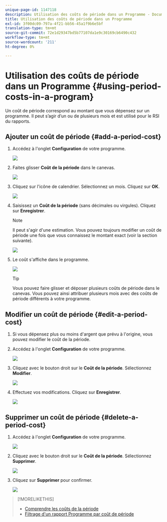 ```yaml
---
unique-page-id: 1147118
description: Utilisation des coûts de période dans un Programme - Documents Marketo - Documentation du produit
title: Utilisation des coûts de période dans un Programme
exl-id: 3f00dc09-797a-4f21-bb56-45a1f9b6e5bf
translation-type: tm+mt
source-git-commit: 72e1d29347bd5b77107da1e9c30169cb6490c432
workflow-type: tm+mt
source-wordcount: '211'
ht-degree: 0%

---
```


# Utilisation des coûts de période dans un Programme {#using-period-costs-in-a-program}

Un coût de période [](/help/marketo/product-docs/core-marketo-concepts/programs/working-with-programs/understanding-period-costs.md) correspond au montant que vous dépensez sur un programme. Il peut s’agir d’un ou de plusieurs mois et est utilisé pour le RSI du rapports.

## Ajouter un coût de période {#add-a-period-cost}

1. Accédez à l&#39;onglet **Configuration** de votre programme.

   ![](assets/image2014-9-18-12-3a9-3a46.png)

1. Faites glisser **Coût de la période** dans le canevas.

   ![](assets/image2014-9-18-12-3a9-3a57.png)

1. Cliquez sur l&#39;icône de calendrier. Sélectionnez un mois. Cliquez sur **OK**.

   ![](assets/image2014-9-18-12-3a10-3a13.png)

1. Saisissez un **Coût de la période** (sans décimales ou virgules). Cliquez sur **Enregistrer**.

   >[!NOTE]
   >
   >Il peut s&#39;agir d&#39;une estimation. Vous pouvez toujours modifier un coût de période une fois que vous connaissez le montant exact (voir la section suivante).

   ![](assets/image2016-4-1-8-3a54-3a30.png)

1. Le coût s&#39;affiche dans le programme.

   ![](assets/image2016-4-1-8-3a56-3a49.png)

   >[!TIP]
   >
   >Vous pouvez faire glisser et déposer plusieurs coûts de période dans le canevas. Vous pouvez ainsi attribuer plusieurs mois avec des coûts de période différents à votre programme.

## Modifier un coût de période {#edit-a-period-cost}

1. Si vous dépensez plus ou moins d&#39;argent que prévu à l&#39;origine, vous pouvez modifier le coût de la période.

1. Accédez à l&#39;onglet **Configuration** de votre programme.

   ![](assets/image2014-9-18-14-3a3-3a6.png)

1. Cliquez avec le bouton droit sur le **Coût de la période**. Sélectionnez **Modifier**.

   ![](assets/image2014-9-18-14-3a3-3a23.png)

1. Effectuez vos modifications. Cliquez sur **Enregistrer**.

   ![](assets/image2014-9-18-14-3a3-3a41.png)

## Supprimer un coût de période {#delete-a-period-cost}

1. Accédez à l&#39;onglet **Configuration** de votre programme.

   ![](assets/image2014-9-18-14-3a4-3a11.png)

1. Cliquez avec le bouton droit sur le **Coût de la période**. Sélectionnez **Supprimer**.

   ![](assets/image2014-9-18-14-3a4-3a22.png)

1. Cliquez sur **Supprimer** pour confirmer.

   ![](assets/image2014-9-18-14-3a4-3a35.png)

>[!MORELIKETHIS]
>
>* [Comprendre les coûts de la période](/help/marketo/product-docs/core-marketo-concepts/programs/working-with-programs/understanding-period-costs.md)
>* [Filtrage d&#39;un rapport Programme par coût de période](/help/marketo/product-docs/core-marketo-concepts/programs/program-performance-report/filter-a-program-report-by-period-cost.md)

